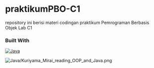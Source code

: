 # praktikumPBO-C1
repository ini berisi materi codingan praktikum Pemrograman Berbasis Objek Lab C1

### Built With
[![Java][Java-badge]][Java-url]

[Java-badge]: https://img.shields.io/badge/Java-ED8B00?style=for-the-badge&logo=java&logoColor=white
[Java-url]: https://www.java.com/

![Java/Kuriyama_Mirai_reading_OOP_and_Java.png](https://github.com/cat-milk/Anime-Girls-Holding-Programming-Books/blob/master/Java/Kuriyama_Mirai_reading_OOP_and_Java.png)
